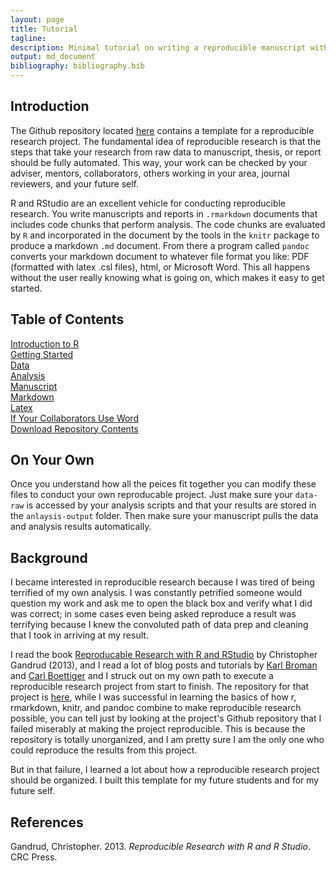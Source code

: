 ```yaml
---
layout: page
title: Tutorial
tagline: 
description: Minimal tutorial on writing a reproducible manuscript with R, and RStudio
output: md_document
bibliography: bibliography.bib
---
```


<!-- After knitting, paste the yaml header above  -->

Introduction
------------

The Github repository located
[here](https://github.com/mindymallory/research-project-template)
contains a template for a reproducible research project. The fundamental
idea of reproducible research is that the steps that take your research
from raw data to manuscript, thesis, or report should be fully
automated. This way, your work can be checked by your adviser, mentors,
collaborators, others working in your area, journal reviewers, and your
future self.

R and RStudio are an excellent vehicle for conducting reproducible
research. You write manuscripts and reports in `.rmarkdown` documents
that includes code chunks that perform analysis. The code chunks are
evaluated by `R` and incorporated in the document by the tools in the
`knitr` package to produce a markdown `.md` document. From there a
program called `pandoc` converts your markdown document to whatever file
format you like: PDF (formatted with latex .csl files), html, or
Microsoft Word. This all happens without the user really knowing what is
going on, which makes it easy to get started.

Table of Contents
-----------------

[Introduction to R](/research-project-template/intro-to-r)  
[Getting Started](/research-project-template/getting-started)  
[Data](/research-project-template/data-raw)  
[Analysis](/research-project-template/analysis)  
[Manuscript](/research-project-template/manuscript)  
[Markdown](/research-project-template/markdown)  
[Latex](/research-project-template/latex)  
[If Your Collaborators Use Word](/research-project-template/need-word)  
[Download Repository
Contents](https://github.com/mindymallory/research-project-template/tree/master)

On Your Own
-----------

Once you understand how all the peices fit together you can modify these
files to conduct your own reproducable project. Just make sure your
`data-raw` is accessed by your analysis scripts and that your results
are stored in the `anlaysis-output` folder. Then make sure your
manuscript pulls the data and analysis results automatically.

Background
----------

I became interested in reproducible research because I was tired of
being terrified of my own analysis. I was constantly petrified someone
would question my work and ask me to open the black box and verify what
I did was correct; in some cases even being asked reproduce a result was
terrifying because I knew the convoluted path of data prep and cleaning
that I took in arriving at my result.

I read the book [Reproducable Research with R and
RStudio](http://www.amazon.com/Reproducible-Research-Studio-Chapman-Hall/dp/1466572841)
by Christopher Gandrud (2013), and I read a lot of blog posts and
tutorials by [Karl Broman](http://kbroman.org/pages/software.html) and
[Carl
Boettiger](http://www.carlboettiger.info/2012/05/06/research-workflow.html)
and I struck out on my own path to execute a reproducible research
project from start to finish. The repository for that project is
[here](https://github.com/mindymallory/BBOBAS), while I was successful
in learning the basics of how r, rmarkdown, knitr, and pandoc combine to
make reproducible research possible, you can tell just by looking at the
project's Github repository that I failed miserably at making the
project reproducible. This is because the repository is totally
unorganized, and I am pretty sure I am the only one who could reproduce
the results from this project.

But in that failure, I learned a lot about how a reproducible research
project should be organized. I built this template for my future
students and for my future self.

References
----------

Gandrud, Christopher. 2013. *Reproducible Research with R and R Studio*.
CRC Press.
